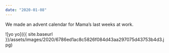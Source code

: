 ```yaml
---
date: "2020-01-08"
---
```


We made an advent calendar for Mama’s last weeks at work.

![yo yo]({{ site.baseurl }}/assets/images/2020/6786ed1ac8c5826f084d43aa297075d43753b4d3.jpg)
